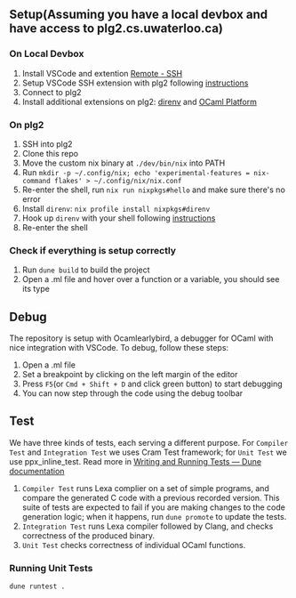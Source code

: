 
## Setup(Assuming you have a local devbox and have access to plg2.cs.uwaterloo.ca)
### On Local Devbox
1. Install VSCode and extention [Remote - SSH
](https://marketplace.visualstudio.com/items?itemName=ms-vscode-remote.remote-ssh)
2. Setup VSCode SSH extension with plg2 following [instructions](https://code.visualstudio.com/docs/remote/ssh#_connect-to-a-remote-host)
3. Connect to plg2
4. Install additional extensions on plg2: [direnv](https://marketplace.visualstudio.com/items?itemName=mkhl.direnv) and [OCaml Platform](https://marketplace.visualstudio.com/items?itemName=ocamllabs.ocaml-platform)

### On plg2
1. SSH into plg2
2. Clone this repo
3. Move the custom nix binary at `./dev/bin/nix` into PATH
4. Run `mkdir -p ~/.config/nix; echo 'experimental-features = nix-command flakes' > ~/.config/nix/nix.conf`
5. Re-enter the shell, run `nix run nixpkgs#hello` and make sure there's no error
6. Install `direnv`: `nix profile install nixpkgs#direnv`
7. Hook up `direnv` with your shell following [instructions](https://direnv.net/docs/hook.html)
8. Re-enter the shell

### Check if everything is setup correctly
1. Run `dune build` to build the project
2. Open a .ml file and hover over a function or a variable, you should see its type

## Debug
The repository is setup with Ocamlearlybird, a debugger for OCaml with nice integration with VSCode. To debug, follow these steps:
1. Open a .ml file
2. Set a breakpoint by clicking on the left margin of the editor
3. Press `F5`(or `Cmd + Shift + D` and click green button) to start debugging
4. You can now step through the code using the debug toolbar

## Test
We have three kinds of tests, each serving a different purpose. For `Compiler Test` and `Integration Test` we uses Cram Test framework; for `Unit Test` we use ppx_inline_test. Read more in [Writing and Running Tests — Dune documentation](https://dune.readthedocs.io/en/stable/tests.html#)
1. `Compiler Test` runs Lexa complier on a set of simple programs, and compare the generated C code with a previous recorded version. This suite of tests are expected to fail if you are making changes to the code generation logic; when it happens, run `dune promote` to update the tests.
2. `Integration Test` runs Lexa compiler followed by Clang, and checks correctness of the produced binary.
3. `Unit Test` checks correctness of individual OCaml functions.
### Running Unit Tests
```
dune runtest .
```